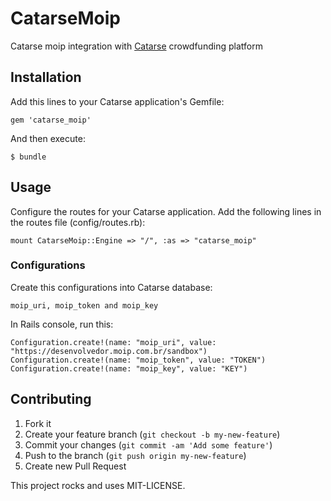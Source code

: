 # CatarseMoip

Catarse moip integration with [Catarse](http://github.com/catarse/catarse) crowdfunding platform

## Installation

Add this lines to your Catarse application's Gemfile:

    gem 'catarse_moip'

And then execute:

    $ bundle

## Usage

Configure the routes for your Catarse application. Add the following lines in the routes file (config/routes.rb):

    mount CatarseMoip::Engine => "/", :as => "catarse_moip"

### Configurations

Create this configurations into Catarse database:

    moip_uri, moip_token and moip_key

In Rails console, run this:

    Configuration.create!(name: "moip_uri", value: "https://desenvolvedor.moip.com.br/sandbox")
    Configuration.create!(name: "moip_token", value: "TOKEN")
    Configuration.create!(name: "moip_key", value: "KEY")

## Contributing

1. Fork it
2. Create your feature branch (`git checkout -b my-new-feature`)
3. Commit your changes (`git commit -am 'Add some feature'`)
4. Push to the branch (`git push origin my-new-feature`)
5. Create new Pull Request


This project rocks and uses MIT-LICENSE.

